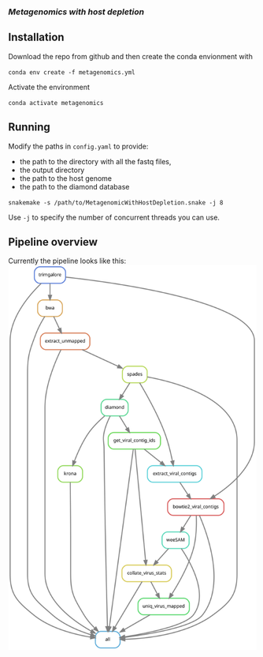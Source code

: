 ### _Metagenomics with host depletion_

## Installation

Download the repo from github and then create the conda envionment with

``conda env create -f metagenomics.yml``

Activate the environment

``conda activate metagenomics``

## Running

Modify the paths in `config.yaml` to provide:

* the path to the directory with all the fastq files, 
* the output directory
* the path to the host genome
* the path to the diamond database
 
``snakemake -s /path/to/MetagenomicWithHostDepletion.snake -j 8``

Use `-j` to specify the number of concurrent threads you can use. 

## Pipeline overview

Currently the pipeline looks like this:![overview of pipeline](dag.svg)
